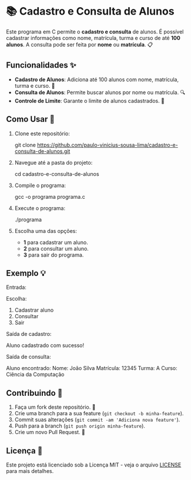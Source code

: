 # 📚 Cadastro e Consulta de Alunos

Este programa em C permite o **cadastro e consulta** de alunos. É possível cadastrar informações como nome, matrícula, turma e curso de até **100 alunos**. A consulta pode ser feita por **nome** ou **matrícula**. 📋

## Funcionalidades ✨

- **Cadastro de Alunos**: Adiciona até 100 alunos com nome, matrícula, turma e curso. 📝
- **Consulta de Alunos**: Permite buscar alunos por nome ou matrícula. 🔍
- **Controle de Limite**: Garante o limite de alunos cadastrados. 🚫

## Como Usar 🚀

1. Clone este repositório:
    
    git clone https://github.com/paulo-vinicius-sousa-lima/cadastro-e-consulta-de-alunos.git


2. Navegue até a pasta do projeto:
  
    cd cadastro-e-consulta-de-alunos
    

3. Compile o programa:
   
    gcc -o programa programa.c
    

4. Execute o programa:
    
    ./programa
    

5. Escolha uma das opções:
    - **1** para cadastrar um aluno.
    - **2** para consultar um aluno.
    - **3** para sair do programa.

## Exemplo 💡

Entrada:


Escolha:
  1. Cadastrar aluno
  2. Consultar
  3. Sair


Saída de cadastro:


Aluno cadastrado com sucesso!


Saída de consulta:


Aluno encontrado:
Nome: João Silva
Matrícula: 12345
Turma: A
Curso: Ciência da Computação


## Contribuindo 🤝

1. Faça um fork deste repositório. 🍴
2. Crie uma branch para a sua feature (`git checkout -b minha-feature`).
3. Commit suas alterações (`git commit -am 'Adiciona nova feature'`).
4. Push para a branch (`git push origin minha-feature`).
5. Crie um novo Pull Request. 🔀

## Licença 📄

Este projeto está licenciado sob a Licença MIT - veja o arquivo [LICENSE](LICENSE) para mais detalhes.
